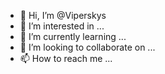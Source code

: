 - 👋 Hi, I’m @Viperskys
- 👀 I’m interested in ...
- 🌱 I’m currently learning ...
- 💞️ I’m looking to collaborate on ...
- 📫 How to reach me ...

<!---kjhb
Viperskys/Viperskys is a ✨ special ✨ repository because its `README.md` (this file) appears on your GitHub profile.
You can click the Preview link to take a look at your changes.
--->
